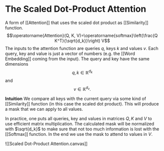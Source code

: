 
# The Scaled Dot-Product Attention

A form of [[Attention]] that uses the scaled dot product as [[Similarity]] function. 
$$\operatorname{Attention}(Q, K, V)=\operatorname{softmax}\left(\frac{Q K^T}{\sqrt{d_k}}\right) V$$
The inputs to the attention function are queries $q$, keys $k$ and values $v$. Each query, key and value is just a vector of numbers (e.g. the [[Word Embedding]] coming from the input).
The query and key have the same dimensions
$$q,k\in \mathbb{R}^{d_k}$$
and 
$$v\in \mathbb{R}^{d_v}.$$

**Intuition**
We compare all keys with the current query via some kind of [[Similarity]] function (in this case the scaled dot product). This will produce a mask that we can apply to all values. 

In practice, one puts all queries, key and values in matrices $Q, K$ and $V$ to use efficient matrix multiplication. The calculated mask will be normalized with $\sqrt{d_k}$ to make sure that not too much information is lost with the [[Softmax]] function. In the end we use the mask to attend to values in $V$.



![[Scaled Dot-Product Attention.canvas]]